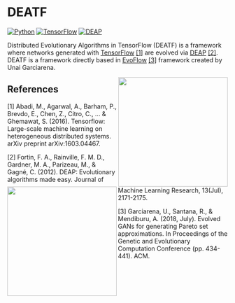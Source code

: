 # DEATF

[![Python](https://img.shields.io/pypi/pyversions/tensorflow.svg?style=plastic)](https://badge.fury.io/py/tensorflow)
[![TensorFlow](https://img.shields.io/badge/TensorFlow-2.5-green)](https://www.tensorflow.org/)
[![DEAP](https://img.shields.io/badge/DEAP-1.0-brightgreen)](https://deap.readthedocs.io/en/master/)

Distributed Evolutionary Algorithms in TensorFlow (DEATF) is a framework where networks generated with <a href="https://www.tensorflow.org/">TensorFlow</a> [[1]](#1) are evolved via <a href="deap.readthedocs.org/">DEAP</a> [[2]](#2). DEATF is a framework directly based in <a href="https://github.com/unaigarciarena/EvoFlow">EvoFlow</a> [[3]](#3) framework created by Unai Garciarena.

<p align="left">
<a href="https://github.com/deap/deap"><img src="https://repository-images.githubusercontent.com/20035587/2559bd00-9a75-11e9-9686-0697d18522cf" height=250 align="right" /></a>
<a href="https://www.tensorflow.org/"><img src="https://upload.wikimedia.org/wikipedia/commons/2/2d/Tensorflow_logo.svg" height=250 align="left" /></a>
</p>


## References
<a id="1">[1]</a> 
Abadi, M., Agarwal, A., Barham, P., Brevdo, E., Chen, Z., Citro, C., ... & Ghemawat, S. (2016). Tensorflow: Large-scale machine learning on heterogeneous distributed systems. arXiv preprint arXiv:1603.04467.

<a id="2">[2]</a> 
Fortin, F. A., Rainville, F. M. D., Gardner, M. A., Parizeau, M., & Gagné, C. (2012). DEAP: Evolutionary algorithms made easy. Journal of Machine Learning Research, 13(Jul), 2171-2175.

<a id="3">[3]</a> 
Garciarena, U., Santana, R., & Mendiburu, A. (2018, July). Evolved GANs for generating Pareto set approximations. In Proceedings of the Genetic and Evolutionary Computation Conference (pp. 434-441). ACM.